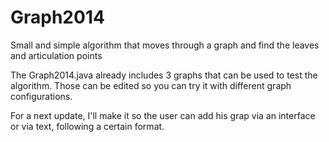 Graph2014
=========

Small and simple algorithm that moves through a graph and find the leaves and articulation points

The Graph2014.java already includes 3 graphs that can be used to test the algorithm. Those can be edited so you can try it with different graph configurations.

For a next update, I'll make it so the user can add his grap via an interface or via text, following a certain format.
